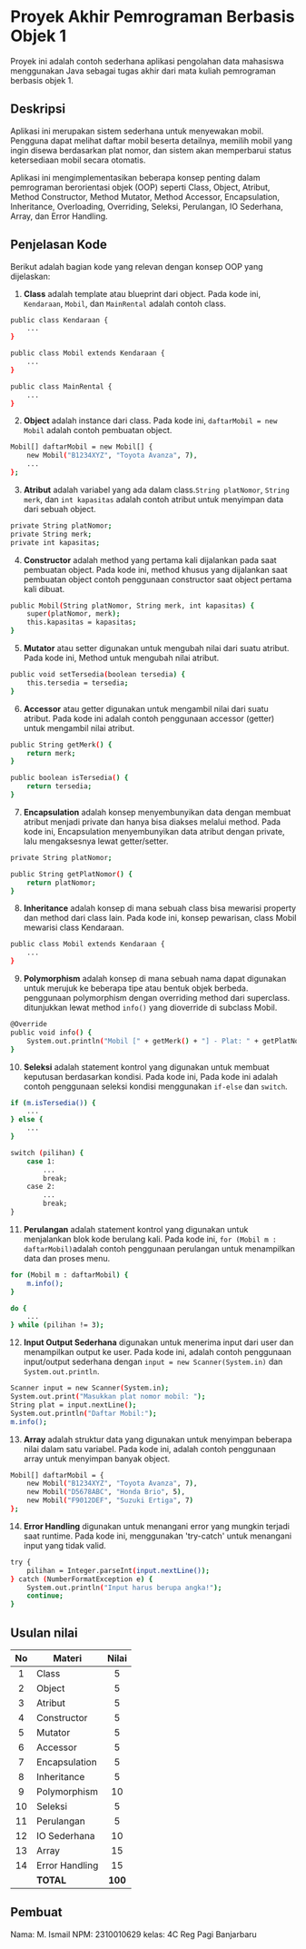 # Proyek Akhir Pemrograman Berbasis Objek 1

Proyek ini adalah contoh sederhana aplikasi pengolahan data mahasiswa menggunakan Java sebagai tugas akhir dari mata kuliah pemrograman berbasis objek 1.

## Deskripsi

Aplikasi ini merupakan sistem sederhana untuk menyewakan mobil. Pengguna dapat melihat daftar mobil beserta detailnya, memilih mobil yang ingin disewa berdasarkan plat nomor, dan sistem akan memperbarui status ketersediaan mobil secara otomatis.

Aplikasi ini mengimplementasikan beberapa konsep penting dalam pemrograman berorientasi objek (OOP) seperti Class, Object, Atribut, Method Constructor, Method Mutator, Method Accessor, Encapsulation, Inheritance, Overloading, Overriding, Seleksi, Perulangan, IO Sederhana, Array, dan Error Handling.

## Penjelasan Kode

Berikut adalah bagian kode yang relevan dengan konsep OOP yang dijelaskan:

1. **Class** adalah template atau blueprint dari object. Pada kode ini, `Kendaraan`, `Mobil`, dan `MainRental` adalah contoh class.

```bash
public class Kendaraan {
    ...
}

public class Mobil extends Kendaraan {
    ...
}

public class MainRental {
    ...
}
```

2. **Object** adalah instance dari class. Pada kode ini, `daftarMobil = new Mobil` adalah contoh pembuatan object.

```bash
Mobil[] daftarMobil = new Mobil[] {
    new Mobil("B1234XYZ", "Toyota Avanza", 7),
    ...
};
```

3. **Atribut** adalah variabel yang ada dalam class.`String platNomor`, `String merk`, dan `int kapasitas` adalah contoh atribut untuk menyimpan data dari sebuah object.

```bash
private String platNomor;
private String merk;
private int kapasitas;
```

4. **Constructor** adalah method yang pertama kali dijalankan pada saat pembuatan object. Pada kode ini, method khusus yang dijalankan saat pembuatan object contoh penggunaan constructor saat object pertama kali dibuat.

```bash
public Mobil(String platNomor, String merk, int kapasitas) {
    super(platNomor, merk);
    this.kapasitas = kapasitas;
}
```

5. **Mutator** atau setter digunakan untuk mengubah nilai dari suatu atribut. Pada kode ini, Method untuk mengubah nilai atribut.

```bash
public void setTersedia(boolean tersedia) {
    this.tersedia = tersedia;
}
```

6. **Accessor** atau getter digunakan untuk mengambil nilai dari suatu atribut. Pada kode ini adalah contoh penggunaan accessor (getter) untuk mengambil nilai atribut.

```bash
public String getMerk() {
    return merk;
}

public boolean isTersedia() {
    return tersedia;
}
```

7. **Encapsulation** adalah konsep menyembunyikan data dengan membuat atribut menjadi private dan hanya bisa diakses melalui method. Pada kode ini, Encapsulation menyembunyikan data atribut dengan private, lalu mengaksesnya lewat getter/setter.

```bash
private String platNomor;

public String getPlatNomor() {
    return platNomor;
}
```

8. **Inheritance** adalah konsep di mana sebuah class bisa mewarisi property dan method dari class lain. Pada kode ini, konsep pewarisan, class Mobil mewarisi class Kendaraan.

```bash
public class Mobil extends Kendaraan {
    ...
}
```

9. **Polymorphism** adalah konsep di mana sebuah nama dapat digunakan untuk merujuk ke beberapa tipe atau bentuk objek berbeda. penggunaan polymorphism dengan overriding method dari superclass. ditunjukkan lewat method `info()` yang dioverride di subclass Mobil.
```bash
@Override
public void info() {
    System.out.println("Mobil [" + getMerk() + "] - Plat: " + getPlatNomor() + ", Kapasitas: " + kapasitas + " org, Tersedia: " + isTersedia());
}
```

10. **Seleksi** adalah statement kontrol yang digunakan untuk membuat keputusan berdasarkan kondisi. Pada kode ini, Pada kode ini adalah contoh penggunaan seleksi kondisi menggunakan `if-else` dan `switch`.
```bash
if (m.isTersedia()) {
    ...
} else {
    ...
}

switch (pilihan) {
    case 1:
        ...
        break;
    case 2:
        ...
        break;
}
```

11. **Perulangan** adalah statement kontrol yang digunakan untuk menjalankan blok kode berulang kali. Pada kode ini, `for (Mobil m : daftarMobil)`adalah contoh penggunaan perulangan untuk menampilkan data dan proses menu.

```bash
for (Mobil m : daftarMobil) {
    m.info();
}

do {
    ...
} while (pilihan != 3);
```

12. **Input Output Sederhana** digunakan untuk menerima input dari user dan menampilkan output ke user. Pada kode ini, adalah contoh penggunaan input/output sederhana dengan `input = new Scanner(System.in)` dan `System.out.println`.

```bash
Scanner input = new Scanner(System.in);
System.out.print("Masukkan plat nomor mobil: ");
String plat = input.nextLine();
System.out.println("Daftar Mobil:");
m.info();
```

13. **Array** adalah struktur data yang digunakan untuk menyimpan beberapa nilai dalam satu variabel. Pada kode ini, adalah contoh penggunaan array untuk menyimpan banyak object.
```bash
Mobil[] daftarMobil = {
    new Mobil("B1234XYZ", "Toyota Avanza", 7),
    new Mobil("D5678ABC", "Honda Brio", 5),
    new Mobil("F9012DEF", "Suzuki Ertiga", 7)
};
```

14. **Error Handling** digunakan untuk menangani error yang mungkin terjadi saat runtime. Pada kode ini, menggunakan 'try-catch' untuk menangani input yang tidak valid.

```bash
try {
    pilihan = Integer.parseInt(input.nextLine());
} catch (NumberFormatException e) {
    System.out.println("Input harus berupa angka!");
    continue;
}
```

## Usulan nilai

| No  | Materi         |  Nilai  |
| :-: | -------------- | :-----: |
|  1  | Class          |    5    |
|  2  | Object         |    5    |
|  3  | Atribut        |    5    |
|  4  | Constructor    |    5    |
|  5  | Mutator        |    5    |
|  6  | Accessor       |    5    |
|  7  | Encapsulation  |    5    |
|  8  | Inheritance    |    5    |
|  9  | Polymorphism   |   10    |
| 10  | Seleksi        |    5    |
| 11  | Perulangan     |    5    |
| 12  | IO Sederhana   |   10    |
| 13  | Array          |   15    |
| 14  | Error Handling |   15    |
|     | **TOTAL**      | **100** |

## Pembuat

Nama: M. Ismail
NPM: 2310010629
kelas: 4C Reg Pagi Banjarbaru
